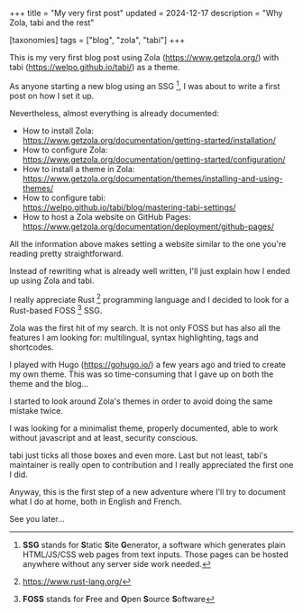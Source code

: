 +++
title = "My very first post"
updated = 2024-12-17
description = "Why Zola, tabi and the rest"

[taxonomies]
tags = ["blog", "zola", "tabi"]
+++

This is my very first blog post using Zola (<https://www.getzola.org/>) with tabi (<https://welpo.github.io/tabi/>) as a theme.

As anyone starting a new blog using an SSG [^1], I was about to write a first post on how I set it up.

Nevertheless, almost everything is already documented:
- How to install Zola:\
<https://www.getzola.org/documentation/getting-started/installation/>
- How to configure Zola:\
<https://www.getzola.org/documentation/getting-started/configuration/>
- How to install a theme in Zola:\
<https://www.getzola.org/documentation/themes/installing-and-using-themes/>
- How to configure tabi:\
<https://welpo.github.io/tabi/blog/mastering-tabi-settings/>
- How to host a Zola website on GitHub Pages:\
<https://www.getzola.org/documentation/deployment/github-pages/>

All the information above makes setting a website similar to the one you're reading pretty straightforward.

Instead of rewriting what is already well written, I'll just explain how I ended up using Zola and tabi.

I really appreciate Rust [^2] programming language and I decided to look for a Rust-based FOSS [^3] SSG.

Zola was the first hit of my search.
It is not only FOSS but has also all the features I am looking for: multilingual, syntax highlighting, tags and shortcodes.

I played with Hugo (<https://gohugo.io/>) a few years ago and tried to create my own theme.
This was so time-consuming that I gave up on both the theme and the blog...

I started to look around Zola's themes in order to avoid doing the same mistake twice.

I was looking for a minimalist theme, properly documented, able to work without javascript and at least, security conscious.

tabi just ticks all those boxes and even more.
Last but not least, tabi's maintainer is really open to contribution and I really appreciated the first one I did.

Anyway, this is the first step of a new adventure where I'll try to document what I do at home, both in English and French.

See you later...

[^1]: **SSG** stands for **S**tatic **S**ite **G**enerator, a software which generates plain HTML/JS/CSS web pages from text inputs. Those pages can be hosted anywhere without any server side work needed.
[^2]: <https://www.rust-lang.org/>
[^3]: **FOSS** stands for **F**ree and **O**pen **S**ource **S**oftware

